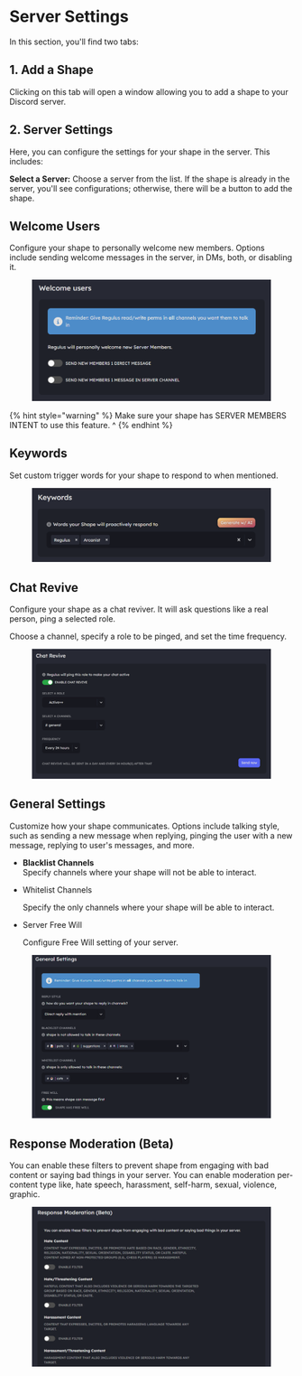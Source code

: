 # Server Settings

In this section, you'll find two tabs:

## **1. Add a Shape**

Clicking on this tab will open a window allowing you to add a shape to your Discord server.

## **2. Server Settings**&#x20;

Here, you can configure the settings for your shape in the server. This includes:

**Select a Server:** Choose a server from the list. If the shape is already in the server, you'll see configurations; otherwise, there will be a button to add the shape.

## **Welcome Users**&#x20;

Configure your shape to personally welcome new members. Options include sending welcome messages in the server, in DMs, both, or disabling it.

<figure><img src="../../.gitbook/assets/Screenshot 2023-12-23 075444.png" alt=""><figcaption></figcaption></figure>

{% hint style="warning" %}
Make sure your shape has SERVER MEMBERS INTENT to use this feature. ^
{% endhint %}

## **Keywords**

Set custom trigger words for your shape to respond to when mentioned.

<figure><img src="../../.gitbook/assets/Screenshot 2023-12-23 075521.png" alt=""><figcaption></figcaption></figure>

## **Chat Revive**

Configure your shape as a chat reviver. It will ask questions like a real person, ping a selected role.

Choose a channel, specify a role to be pinged, and set the time frequency.

<figure><img src="../../.gitbook/assets/Screenshot 2023-12-23 080608.png" alt=""><figcaption></figcaption></figure>

## **General Settings**&#x20;

Customize how your shape communicates. Options include talking style, such as sending a new message when replying, pinging the user with a new message, replying to user's messages, and more.

* **Blacklist Channels**\
  Specify channels where your shape will not be able to interact.
*   Whitelist Channels

    Specify the only channels where your shape will be able to interact.
*   Server Free Will

    Configure Free Will setting of your server.

<figure><img src="../../.gitbook/assets/image (67).png" alt=""><figcaption></figcaption></figure>

## Response Moderation (Beta)

You can enable these filters to prevent shape from engaging with bad content or saying bad things in your server. You can enable moderation per-content type like, hate speech, harassment, self-harm, sexual, violence, graphic.

<figure><img src="../../.gitbook/assets/image (6) (1) (1).png" alt=""><figcaption></figcaption></figure>

